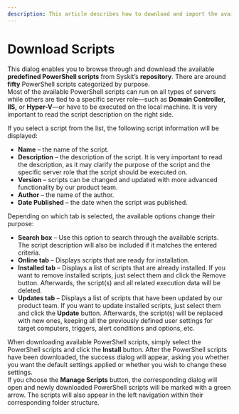 ```yaml
---
description: This article describes how to download and import the available predefined PowerShell scripts from Syskit’s repository.
---
```


# Download Scripts

This dialog enables you to browse through and download the available **predefined PowerShell scripts** from Syskit’s **repository**. There are around **fifty** PowerShell scripts categorized by purpose.  
Most of the available PowerShell scripts can run on all types of servers while others are tied to a specific server role—such as **Domain Controller, IIS,** or **Hyper-V**—or have to be executed on the local machine. It is very important to read the script description on the right side.

If you select a script from the list, the following script information will be displayed:

* **Name** – the name of the script.
* **Description** – the description of the script. It is very important to read the description, as it may clarify the purpose of the script and the specific server role that the script should be executed on.
* **Version** – scripts can be changed and updated with more advanced functionality by our product team.
* **Author** – the name of the author.
* **Date Published** – the date when the script was published.

Depending on which tab is selected, the available options change their purpose:

* **Search box** – Use this option to search through the available scripts. The script description will also be included if it matches the entered criteria.
* **Online tab** – Displays scripts that are ready for installation.
* **Installed tab** – Displays a list of scripts that are already installed. If you want to remove installed scripts, just select them and click the Remove button. Afterwards, the script\(s\) and all related execution data will be deleted.
* **Updates tab** – Displays a list of scripts that have been updated by our product team. If you want to update installed scripts, just select them and click the **Update** button. Afterwards, the script\(s\) will be replaced with new ones, keeping all the previously defined user settings for target computers, triggers, alert conditions and options, etc.

When downloading available PowerShell scripts, simply select the PowerShell scripts and click the **Install** button. After the PowerShell scripts have been downloaded, the success dialog will appear, asking you whether you want the default settings applied or whether you wish to change these settings.  
If you choose the **Manage Scripts** button, the corresponding dialog will open and newly downloaded PowerShell scripts will be marked with a green arrow. The scripts will also appear in the left navigation within their corresponding folder structure.

